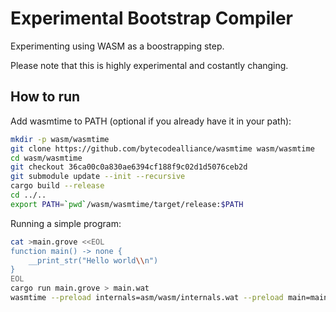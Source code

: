# Experimental Bootstrap Compiler

Experimenting using WASM as a boostrapping step.

Please note that this is highly experimental and costantly changing.


## How to run

Add wasmtime to PATH (optional if you already have it in your path):
```sh
mkdir -p wasm/wasmtime
git clone https://github.com/bytecodealliance/wasmtime wasm/wasmtime
cd wasm/wasmtime
git checkout 36ca00c0a830ae6394cf188f9c02d1d5076ceb2d
git submodule update --init --recursive
cargo build --release
cd ../..
export PATH=`pwd`/wasm/wasmtime/target/release:$PATH
```

Running a simple program:
```sh
cat >main.grove <<EOL
function main() -> none {
	__print_str("Hello world\\n")
}
EOL
cargo run main.grove > main.wat
wasmtime --preload internals=asm/wasm/internals.wat --preload main=main.wat asm/wasm/run.wat
```
